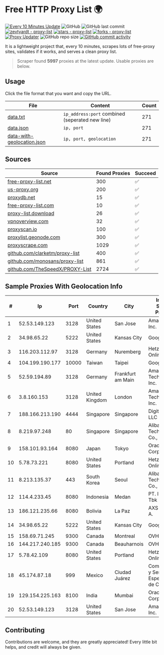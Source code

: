 
# Free HTTP Proxy List 🌍

[![Every 10 Minutes Update](https://github.com/mertguvencli/http-proxy-list/actions/workflows/main.yml/badge.svg?branch=main)](https://github.com/mertguvencli/http-proxy-list/actions/workflows/main.yml)
![GitHub](https://img.shields.io/github/license/mertguvencli/http-proxy-list)
![GitHub last commit](https://img.shields.io/github/last-commit/mertguvencli/http-proxy-list)
[![zevtyardt - proxy-list](https://img.shields.io/static/v1?label=zevtyardt&message=proxy-list&color=blue&logo=github)](https://github.com/zevtyardt/proxy-list "Go to GitHub repo")
[![stars - proxy-list](https://img.shields.io/github/stars/zevtyardt/proxy-list?style=social)](https://github.com/zevtyardt/proxy-list)
[![forks - proxy-list](https://img.shields.io/github/forks/zevtyardt/proxy-list?style=social)](https://github.com/zevtyardt/proxy-list)
[![Proxy Updater](https://github.com/zevtyardt/proxy-list/workflows/Proxy%20Updater/badge.svg)](https://github.com/zevtyardt/proxy-list/actions?query=workflow:"Proxy+Updater")
![GitHub repo size](https://img.shields.io/github/repo-size/zevtyardt/proxy-list)
[![GitHub commit activity](https://img.shields.io/github/commit-activity/m/zevtyardt/proxy-list?logo=commits)](https://github.com/zevtyardt/proxy-list/commits/main)

It is a lightweight project that, every 10 minutes, scrapes lots of free-proxy sites, validates if it works, and serves a clean proxy list.

> Scraper found **5997** proxies at the latest update. Usable proxies are below.

## Usage

Click the file format that you want and copy the URL.

|File|Content|Count|
|----|-------|-----|
|[data.txt](https://raw.githubusercontent.com/mertguvencli/http-proxy-list/main/proxy-list/data.txt)|`ip_address:port` combined (seperated new line)|271|
|[data.json](https://raw.githubusercontent.com/mertguvencli/http-proxy-list/main/proxy-list/data.json)|`ip, port`|271|
|[data-with-geolocation.json](https://raw.githubusercontent.com/mertguvencli/http-proxy-list/main/proxy-list/data-with-geolocation.json)|`ip, port, geolocation`|271|

## Sources

|Source|Found Proxies|Succeed|
|------|-------------|-------|
|[free-proxy-list.net](https://free-proxy-list.net)|300|✅|
|[us-proxy.org](https://www.us-proxy.org)|200|✅|
|[proxydb.net](http://proxydb.net)|15|✅|
|[free-proxy-list.com](https://free-proxy-list.com/?page=&port=&type%5B%5D=http&type%5B%5D=https&up_time=0&search=Search)|10|✅|
|[proxy-list.download](https://www.proxy-list.download/HTTP)|26|✅|
|[vpnoverview.com](https://vpnoverview.com/privacy/anonymous-browsing/free-proxy-servers)|32|✅|
|[proxyscan.io](https://www.proxyscan.io)|100|✅|
|[proxylist.geonode.com](https://proxylist.geonode.com/api/proxy-list?limit=300&page=1&sort_by=lastChecked&sort_type=desc&protocols=http,https)|300|✅|
|[proxyscrape.com](https://api.proxyscrape.com/v2/?request=displayproxies&protocol=http&timeout=10000&country=all&ssl=all&anonymity=all)|1029|✅|
|[github.com/clarketm/proxy-list](https://raw.githubusercontent.com/clarketm/proxy-list/master/proxy-list-raw.txt)|400|✅|
|[github.com/monosans/proxy-list](https://raw.githubusercontent.com/monosans/proxy-list/main/proxies/http.txt)|861|✅|
|[github.com/TheSpeedX/PROXY-List](https://raw.githubusercontent.com/TheSpeedX/PROXY-List/master/http.txt)|2724|✅|


## Sample Proxies With Geolocation Info

|#|Ip|Port|Country|City|Internet Service Provider|
|-|--|----|-------|----|-------------------------|
|1|52.53.149.123|3128|United States|San Jose|Amazon.com, Inc.|
|2|34.98.65.22|5222|United States|Kansas City|Google LLC|
|3|116.203.112.97|3128|Germany|Nuremberg|Hetzner Online GmbH|
|4|104.199.190.177|10000|Taiwan|Taipei|Google LLC|
|5|52.59.194.89|3128|Germany|Frankfurt am Main|Amazon Technologies Inc.|
|6|3.8.160.153|3128|United Kingdom|London|Amazon Technologies Inc.|
|7|188.166.213.190|4444|Singapore|Singapore|DigitalOcean, LLC|
|8|8.219.97.248|80|Singapore|Singapore|Alibaba (US) Technology Co., Ltd.|
|9|158.101.93.164|8080|Japan|Tokyo|Oracle Corporation|
|10|5.78.73.221|8080|United States|Portland|Hetzner Online GmbH|
|11|8.213.135.37|443|South Korea|Seoul|Alibaba (US) Technology Co., Ltd.|
|12|114.4.233.45|8080|Indonesia|Medan|PT. INDOSAT Tbk|
|13|186.121.235.66|8080|Bolivia|La Paz|AXS Bolivia S. A.|
|14|34.98.65.22|5222|United States|Kansas City|Google LLC|
|15|158.69.71.245|9300|Canada|Montreal|OVH SAS|
|16|144.217.240.185|9300|Canada|Beauharnois|OVH SAS|
|17|5.78.42.109|8080|United States|Portland|Hetzner Online GmbH|
|18|45.174.87.18|999|Mexico|Ciudad Juárez|Computadoras y Servicios Especiales SA de CV|
|19|129.154.225.163|8100|India|Mumbai|Oracle Corporation|
|20|52.53.149.123|3128|United States|San Jose|Amazon.com, Inc.|



## Contributing

Contributions are welcome, and they are greatly appreciated! Every
little bit helps, and credit will always be given.

